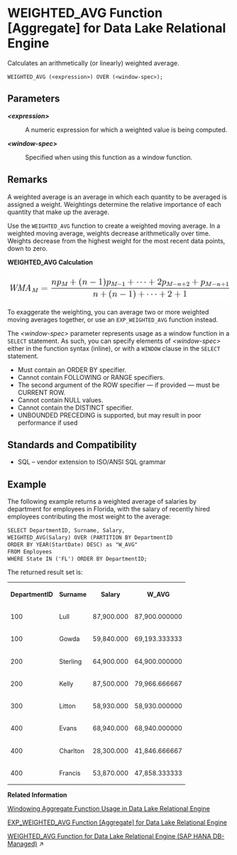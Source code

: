 <!-- loioa590e30584f210158df8d2242a037242 -->

# WEIGHTED\_AVG Function \[Aggregate\] for Data Lake Relational Engine

Calculates an arithmetically \(or linearly\) weighted average.



```
WEIGHTED_AVG (<expression>) OVER (<window-spec>);
```



<a name="loioa590e30584f210158df8d2242a037242__WEIGHTED_AVG_parm1"/>

## Parameters


<dl>
<dt><b>

*<expression\>*

</b></dt>
<dd>

A numeric expression for which a weighted value is being computed.



</dd><dt><b>

*<window-spec\>*

</b></dt>
<dd>

Specified when using this function as a window function.



</dd>
</dl>



<a name="loioa590e30584f210158df8d2242a037242__WEIGHTED_AVG_remarks1"/>

## Remarks

A weighted average is an average in which each quantity to be averaged is assigned a weight. Weightings determine the relative importance of each quantity that make up the average.

Use the `WEIGHTED_AVG` function to create a weighted moving average. In a weighted moving average, weights decrease arithmetically over time. Weights decrease from the highest weight for the most recent data points, down to zero.

  
  
**WEIGHTED\_AVG Calculation**

![WEIGHTED_AVG calculation](images/weighted_avg_gif_a16ffb9.gif "WEIGHTED_AVG Calculation")

To exaggerate the weighting, you can average two or more weighted moving averages together, or use an `EXP_WEIGHTED_AVG` function instead.

The *<window-spec\>* parameter represents usage as a window function in a `SELECT` statement. As such, you can specify elements of *<window-spec\>* either in the function syntax \(inline\), or with a `WINDOW` clause in the `SELECT` statement.

-   Must contain an ORDER BY specifier.
-   Cannot contain FOLLOWING or RANGE specifiers.
-   The second argument of the ROW specifier — if provided — must be CURRENT ROW.
-   Cannot contain NULL values.
-   Cannot contain the DISTINCT specifier.
-   UNBOUNDED PRECEDING is supported, but may result in poor performance if used



<a name="loioa590e30584f210158df8d2242a037242__WEIGHTED_AVG_standards1"/>

## Standards and Compatibility

-   SQL – vendor extension to ISO/ANSI SQL grammar



<a name="loioa590e30584f210158df8d2242a037242__WEIGHTED_AVG_example1"/>

## Example

The following example returns a weighted average of salaries by department for employees in Florida, with the salary of recently hired employees contributing the most weight to the average:

```
SELECT DepartmentID, Surname, Salary,
WEIGHTED_AVG(Salary) OVER (PARTITION BY DepartmentID
ORDER BY YEAR(StartDate) DESC) as "W_AVG"
FROM Employees
WHERE State IN ('FL') ORDER BY DepartmentID;
```

The returned result set is:


<table>
<tr>
<th valign="top" rowspan="1">

DepartmentID

</th>
<th valign="top" rowspan="1">

Surname

</th>
<th valign="top" rowspan="1">

Salary

</th>
<th valign="top" rowspan="1">

W\_AVG

</th>
</tr>
<tr>
<td valign="top" rowspan="1">

100

</td>
<td valign="top" rowspan="1">

Lull

</td>
<td valign="top" rowspan="1">

87,900.000

</td>
<td valign="top" rowspan="1">

87,900.000000

</td>
</tr>
<tr>
<td valign="top" rowspan="1">

100

</td>
<td valign="top" rowspan="1">

Gowda

</td>
<td valign="top" rowspan="1">

59,840.000

</td>
<td valign="top" rowspan="1">

69,193.333333

</td>
</tr>
<tr>
<td valign="top" rowspan="1">

200

</td>
<td valign="top" rowspan="1">

Sterling

</td>
<td valign="top" rowspan="1">

64,900.000

</td>
<td valign="top" rowspan="1">

64,900.000000

</td>
</tr>
<tr>
<td valign="top" rowspan="1">

200

</td>
<td valign="top" rowspan="1">

Kelly

</td>
<td valign="top" rowspan="1">

87,500.000

</td>
<td valign="top" rowspan="1">

79,966.666667

</td>
</tr>
<tr>
<td valign="top" rowspan="1">

300

</td>
<td valign="top" rowspan="1">

Litton

</td>
<td valign="top" rowspan="1">

58,930.000

</td>
<td valign="top" rowspan="1">

58,930.000000

</td>
</tr>
<tr>
<td valign="top" rowspan="1">

400

</td>
<td valign="top" rowspan="1">

Evans

</td>
<td valign="top" rowspan="1">

68,940.000

</td>
<td valign="top" rowspan="1">

68,940.000000

</td>
</tr>
<tr>
<td valign="top" rowspan="1">

400

</td>
<td valign="top" rowspan="1">

Charlton

</td>
<td valign="top" rowspan="1">

28,300.000

</td>
<td valign="top" rowspan="1">

41,846.666667

</td>
</tr>
<tr>
<td valign="top" rowspan="1">

400

</td>
<td valign="top" rowspan="1">

Francis

</td>
<td valign="top" rowspan="1">

53,870.000

</td>
<td valign="top" rowspan="1">

47,858.333333

</td>
</tr>
</table>

**Related Information**  


[Windowing Aggregate Function Usage in Data Lake Relational Engine](windowing-aggregate-function-usage-in-data-lake-relational-engine-a527f35.md "A major feature of the ISO/ANSI SQL extensions for OLAP is a construct called a window.")

[EXP\_WEIGHTED\_AVG Function \[Aggregate\] for Data Lake Relational Engine](exp-weighted-avg-function-aggregate-for-data-lake-relational-engine-a551b4f.md "Calculates an exponential weighted moving average. Weightings determine the relative importance of each quantity that makes up the average.")

[WEIGHTED_AVG Function for Data Lake Relational Engine (SAP HANA DB-Managed)](https://help.sap.com/viewer/a898e08b84f21015969fa437e89860c8/2023_4_QRC/en-US/7a370d0d94cb4061a4de45b28ddbac36.html "Calculates an arithmetically (or linearly) weighted average.") :arrow_upper_right:


